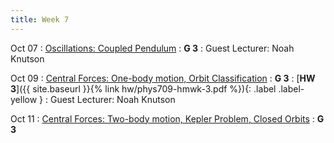 ```yaml
---
title: Week 7
---
```


Oct 07
: [Oscillations: Coupled Pendulum](#)
  : **G 3**
: Guest Lecturer: Noah Knutson

Oct 09
: [Central Forces: One-body motion, Orbit Classification](#)
  : **G 3**
: [**HW 3**]({{ site.baseurl }}{% link hw/phys709-hmwk-3.pdf %}){: .label .label-yellow }[](#)
: Guest Lecturer: Noah Knutson

Oct 11
: [Central Forces: Two-body motion, Kepler Problem, Closed Orbits](#)
  : **G 3**